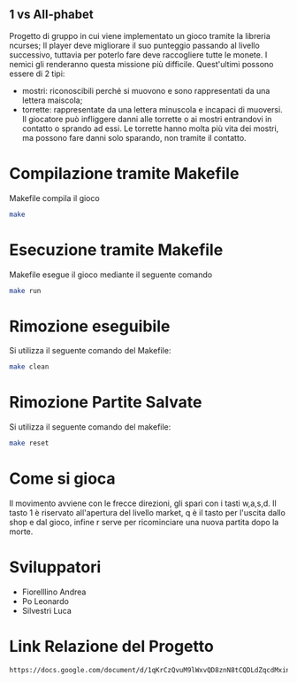 ## 1 vs All-phabet
Progetto di gruppo in cui viene implementato un gioco tramite la libreria ncurses;
Il player deve migliorare il suo punteggio passando al livello successivo, tuttavia per poterlo fare
deve raccogliere tutte le monete. I nemici gli renderanno questa missione più difficile.
Quest'ultimi possono essere di 2 tipi:
- mostri: riconoscibili perché si muovono e sono rappresentati da una lettera maiscola;
- torrette: rappresentate da una lettera minuscola e incapaci di muoversi.
Il giocatore può infliggere danni alle torrette o ai mostri entrandovi in contatto o sprando ad essi.
Le torrette hanno molta più vita dei mostri, ma possono fare danni solo sparando,
non tramite il contatto.

# Compilazione tramite Makefile
Makefile compila il gioco
```sh
make
```
# Esecuzione tramite Makefile
Makefile esegue il gioco mediante il seguente comando
```sh
make run
```
# Rimozione eseguibile
Si utilizza il seguente comando del Makefile:
```sh
make clean
```
# Rimozione Partite Salvate
Si utilizza il seguente comando del makefile:
```sh
make reset
```
# Come si gioca
Il movimento avviene con le frecce direzioni, gli spari con i tasti w,a,s,d.
Il tasto 1 è riservato all'apertura del livello market, q è il tasto per l'uscita dallo shop
e dal gioco, infine r serve per ricominciare una nuova partita dopo la morte.

# Sviluppatori
- Fiorelllino Andrea
- Po Leonardo
- Silvestri Luca

# Link Relazione del Progetto
```sh
https://docs.google.com/document/d/1qKrCzQvuM9lWxvQD8znN8tCQDLdZqcdMxinh7FZyy0o/edit?usp=sharing
```
